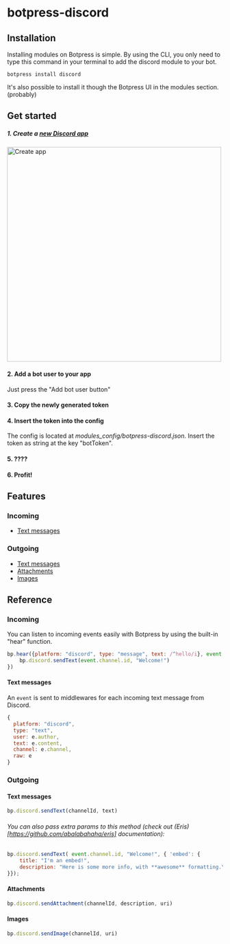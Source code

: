 # botpress-discord

## Installation

Installing modules on Botpress is simple. By using the CLI, you only need to type this command in your terminal to add the discord module to your bot.
```
botpress install discord
```

It's also possible to install it though the Botpress UI in the modules section. (probably)

## Get started

##### 1. Create a [**new Discord app**](https://discordapp.com/developers/applications/me)
<img alt="Create app" src="/assets/create-app-discord.png" width="500px" />

#### 2. Add a bot user to your app
Just press the "Add bot user button"

#### 3. Copy the newly generated token

#### 4. Insert the token into the config
The config is located at _modules_config/botpress-discord.json_. Insert the token as string at the key "botToken".

#### 5. ????
#### 6. Profit!

## Features

### Incoming

* [Text messages](#text-messages)

### Outgoing

* [Text messages](#text-messages-1)
* [Attachments](#attachments)
* [Images](#images)

## Reference

### Incoming

You can listen to incoming events easily with Botpress by using the built-in "hear" function.
```js
bp.hear({platform: "discord", type: "message", text: /^hello/i}, event => {
	bp.discord.sendText(event.channel.id, "Welcome!")
})
```

#### Text messages
An `event` is sent to middlewares for each incoming text message from Discord.
```js
{
  platform: "discord",
  type: "text",
  user: e.author,
  text: e.content,
  channel: e.channel,
  raw: e
}
```

### Outgoing

#### Text messages
```js
bp.discord.sendText(channelId, text)
```

###### You can also pass extra params to this method (check out (Eris)[https://github.com/abalabahaha/eris] documentation):

```js
bp.discord.sendText( event.channel.id, "Welcome!", { 'embed': {
	title: "I'm an embed!",
	description: "Here is some more info, with **awesome** formatting.\nPretty *neat*, huh?",
}});
```

#### Attachments
```js
bp.discord.sendAttachment(channelId, description, uri)
```

#### Images
```js
bp.discord.sendImage(channelId, uri)
```
